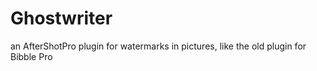 Ghostwriter
===========

an AfterShotPro plugin for watermarks in pictures, like the old plugin for Bibble Pro  

